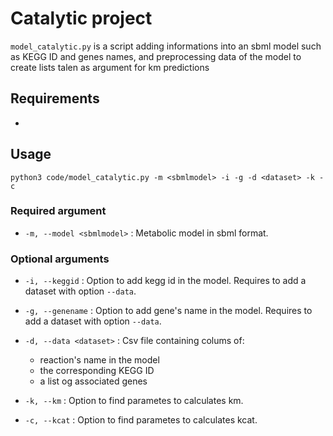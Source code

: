 # Catalytic project

`model_catalytic.py` is a script adding informations into an sbml model such as KEGG ID and genes names, and preprocessing data of the model to create lists talen as argument for km predictions

## Requirements

- 

## Usage 

`
python3 code/model_catalytic.py -m <sbmlmodel> -i -g -d <dataset> -k -c
` 
### Required argument

* `-m, --model <sbmlmodel>` : Metabolic model in sbml format.

### Optional arguments

* `-i, --keggid` : Option to add kegg id in the model. Requires to add a dataset with option `--data`.
* `-g, --genename` : Option to add gene's name in the model. Requires to add a dataset with option `--data`.
* `-d, --data <dataset>` : Csv file containing colums of:
  - reaction's name in the model
  - the corresponding KEGG ID
  - a list og associated genes

*  `-k, --km` : Option to find parametes to calculates km.
*  `-c, --kcat` : Option to find parametes to calculates kcat.

